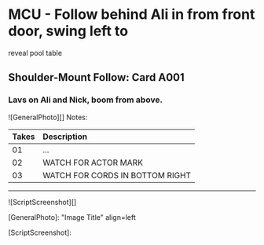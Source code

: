 # MCU - Follow behind Ali in from front door, swing left toreveal pool table

## Shoulder-Mount Follow: Card A001

### Lavs on Ali and Nick, boom from above.

![GeneralPhoto][]
Notes: 

| Takes | Description |
|:---|:----|
| 01 | ... |
| 02 | WATCH FOR ACTOR MARK |
| 03 | WATCH FOR CORDS IN BOTTOM RIGHT |

----

![ScriptScreenshot][]


[GeneralPhoto]:  "Image Title" align=left

[ScriptScreenshot]: 